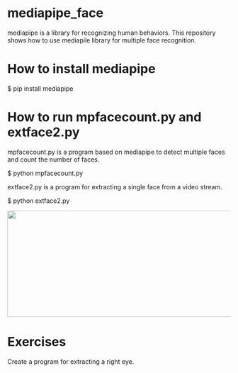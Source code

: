 # mediapipe_face

mediapipe is a library for recognizing human behaviors. 
This repository shows how to use mediapile library for multiple face recognition.

# How to install mediapipe

$ pip install mediapipe

# How to run mpfacecount.py and extface2.py

mpfacecount.py is a program based on mediapipe to detect multiple faces 
and count the number of faces.

$ python mpfacecount.py

extface2.py is a program for extracting a single face from a video stream.

$ python extface2.py

<img src='r.gif' width=640 height=240>

# Exercises

Create a program for extracting a right eye.

